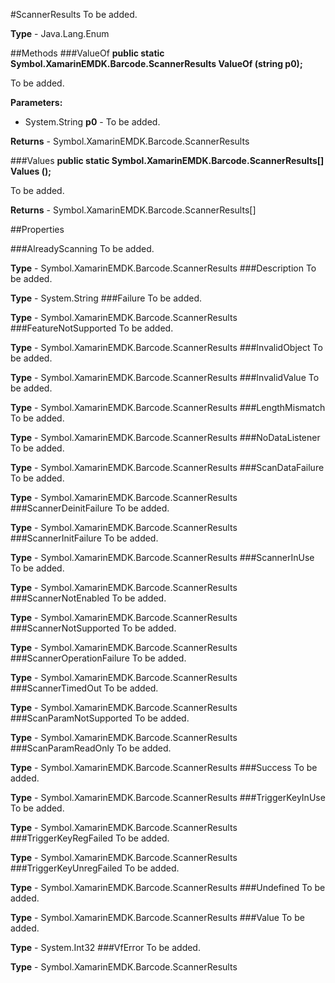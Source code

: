 #ScannerResults
To be added.

**Type** - Java.Lang.Enum

##Methods
###ValueOf
**public static Symbol.XamarinEMDK.Barcode.ScannerResults ValueOf (string p0);**

To be added.

**Parameters:** 

* System.String **p0** - To be added.

**Returns** - Symbol.XamarinEMDK.Barcode.ScannerResults

###Values
**public static Symbol.XamarinEMDK.Barcode.ScannerResults[] Values ();**

To be added.


**Returns** - Symbol.XamarinEMDK.Barcode.ScannerResults[]

##Properties

###AlreadyScanning
To be added.

**Type** - Symbol.XamarinEMDK.Barcode.ScannerResults
###Description
To be added.

**Type** - System.String
###Failure
To be added.

**Type** - Symbol.XamarinEMDK.Barcode.ScannerResults
###FeatureNotSupported
To be added.

**Type** - Symbol.XamarinEMDK.Barcode.ScannerResults
###InvalidObject
To be added.

**Type** - Symbol.XamarinEMDK.Barcode.ScannerResults
###InvalidValue
To be added.

**Type** - Symbol.XamarinEMDK.Barcode.ScannerResults
###LengthMismatch
To be added.

**Type** - Symbol.XamarinEMDK.Barcode.ScannerResults
###NoDataListener
To be added.

**Type** - Symbol.XamarinEMDK.Barcode.ScannerResults
###ScanDataFailure
To be added.

**Type** - Symbol.XamarinEMDK.Barcode.ScannerResults
###ScannerDeinitFailure
To be added.

**Type** - Symbol.XamarinEMDK.Barcode.ScannerResults
###ScannerInitFailure
To be added.

**Type** - Symbol.XamarinEMDK.Barcode.ScannerResults
###ScannerInUse
To be added.

**Type** - Symbol.XamarinEMDK.Barcode.ScannerResults
###ScannerNotEnabled
To be added.

**Type** - Symbol.XamarinEMDK.Barcode.ScannerResults
###ScannerNotSupported
To be added.

**Type** - Symbol.XamarinEMDK.Barcode.ScannerResults
###ScannerOperationFailure
To be added.

**Type** - Symbol.XamarinEMDK.Barcode.ScannerResults
###ScannerTimedOut
To be added.

**Type** - Symbol.XamarinEMDK.Barcode.ScannerResults
###ScanParamNotSupported
To be added.

**Type** - Symbol.XamarinEMDK.Barcode.ScannerResults
###ScanParamReadOnly
To be added.

**Type** - Symbol.XamarinEMDK.Barcode.ScannerResults
###Success
To be added.

**Type** - Symbol.XamarinEMDK.Barcode.ScannerResults
###TriggerKeyInUse
To be added.

**Type** - Symbol.XamarinEMDK.Barcode.ScannerResults
###TriggerKeyRegFailed
To be added.

**Type** - Symbol.XamarinEMDK.Barcode.ScannerResults
###TriggerKeyUnregFailed
To be added.

**Type** - Symbol.XamarinEMDK.Barcode.ScannerResults
###Undefined
To be added.

**Type** - Symbol.XamarinEMDK.Barcode.ScannerResults
###Value
To be added.

**Type** - System.Int32
###VfError
To be added.

**Type** - Symbol.XamarinEMDK.Barcode.ScannerResults


